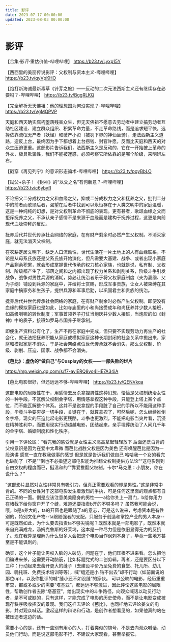 ```yaml
---
title: 影评
date: 2023-07-17 00:00:00
updated: 2023-08-03 00:00:00
---
```


# 影评

【合集·影评·重估价值-哔哩哔哩】 https://b23.tv/Lyxp15Y

【西西里的美丽传说影评：父权制与资本主义-哔哩哔哩】 https://b23.tv/qyVpKHO

【炮打新海诚最新毒草《铃芽之旅》——反动的二次元法西斯主义还有继续存在必要吗？-哔哩哔哩】 https://b23.tv/BggRLKQ

【完全解析无天佛祖：他的理想国为何没实现？-哔哩哔哩】 https://b23.tv/VgMQPVP

天庭和西天确实腐朽堕落残害众生，但无天佛祖不愿意去劳动者中建立搞劳动者互助社区建设、建立群众组织、积累革命力量，不走革命路线，而是追求短平快，选择依靠流氓无产者（妖怪）和破产小资（被罚下界的神仙坐骑），走法西斯主义道路，造反上台，最终因为手下都想着上台捞钱、封官许愿，反而比天庭和西天的对众生压迫更重。这部影片告诉我们，法西斯主义是反动的，它在一开始披上革命的外衣，极具欺骗性，我们不能被迷惑，必须考察它所依靠的是哪个阶级，来明辨左右。

【戳穿《再见列宁》的意识形态骗术-哔哩哔哩】 https://b23.tv/pgyBbLO

【弑父+杀子！《封神》的“以父之名”有何新意？-哔哩哔哩】 https://b23.tv/c6ybyfI

不论把父二分成权力之父和血缘之父，抑或二分成权力之父和抚养之父，批判二分中的前者而歌颂后者，渴望在后者中找到可以永恒存在于人类文明中的家庭温暖，这是一种纯纯的幻想，是对父权制革命不彻底的表现。更有甚者，歌颂血缘之父而拒斥抚养之父，不承认亲子感情不是来源于血缘而是建构于抚养过程，这更是向前现代血脉崇拜的反动。

抚养后代并世代传承社会网络的家庭，在有财产剩余时必然产生父权制。不消灭家庭，就无法消灭父权制。

在农耕定居文明下，缺乏人口流动性，世代生活在一片土地上的人有血缘联系，不论是从母系氏族还是父系氏族开始演化，但凡需要大基建、战争、或者出现小家庭产品剩余积累，就会形成掌握世代传承的权力核心家族，也就是说，私有制、父权制、阶级都产生了，部落之间和之内都出现了权力关系和剥削关系，阶级斗争引发战争，战争对男性兵源的消耗，势必让统治者乐于将父权家庭制度（夫为妻纲、父为子纲）铺设到兵源的家庭中，并给将士赏赐，形成军事贵族，让女人被束缚在其家庭中搞家务和生孩子，提供兵源和军事后勤，以巩固君主和贵族的统治。

抚养后代并世代传承社会网络的家庭，在有财产剩余时必然产生父权制。即便没有血缘的模拟家庭也是如此，比如寺庙里的小和尚接受成年和尚抚养并少数人接班，如高级喇嘛的转世制度；军事首领养子打仗当炮灰并少数人接班，当炮灰的如《封神》中的质子，接班如罗马帝国养子继承制。

即便生产资料公有化了，生产不再在家庭中完成，但只要不实现劳动力再生产的社会化，就无法把抚养职能从家庭或模拟家庭这种长期封闭的社会关系中搬出来，家庭和模拟家庭不消失，于是社会网络点位世代传承就不会消失，那么父权制、阶级、剥削、压迫、国家、战争都不会消失。

**《芭比》：虚伪的“做自己”与Cosplay的女权——一部失败的烂片**

https://mp.weixin.qq.com/s/f7-avlERQ8vo4lHE7A34iA

【芭比电影很好，但还远远不够-哔哩哔哩】 https://b23.tv/QENVkqa

这部电影的局限性在于，用感情去反杀拿捏男性这种幻想，恰恰是父权制统治女性的一种手段。不瓦解父权制金字塔，用情感拿捏这种手段，只能登上塔上某个点位，而不能瓦解整个体系。这并不是说拿捏的手段脏了自己的手所以不能用这种手段，毕竟斗争要穷尽一切手段，关键在于，就算拿捏了，可然后呢，怎么继续推倒金字塔。现实的压迫比起电影更残酷，斗争也更激烈，不能把电影当爽片看，沉浸在精神胜利中，而要用现实行动超越电影，团结起来，亲手埋葬统治了人间几千年的金字塔、婚姻制度和性化秩序。

引用一下评论区：“看完我的感受就是女性主义高高拿起轻轻放下 后面还洗白肯的父权意识是因为在爱中太卑微 而芭比战胜父权是因为美色 还有唤醒芭比是因为一段演讲 感觉一直在教我做事的感觉 但是就是告诉我们做自己 哈哈我一个女的看完也破防了（不是”“倒也不必指望这部电影能为推翻父权制提供方法论”“这电影刚到自由女权的程度而已，挺温和的”“靠爱推翻父权制，卡尔*马克思：小朋友，你在说什么？”

“这部影片显然对女性非常具有吸引力，但真正需要观看的却是男性。”这是非常中肯的。不同的女性对于这部电影发生着激烈的争执，可是任何这里面的观点都有自己正确的一面。倒是应该注意美美隐身的男性——a给你关上一扇门，b给你用力在堵截下给你窗户开了个缝，难道还要指责b开的不够多吗？
虽然我可能会说，哦，b是a养大的，ta的开窗也是跟随了a的意志，可是这么说来，考虑资本是有性别的，特别文化产物--ta跟随强者的支配，只服务于创造和掌控产业的男人本身--可是既然如此，为什么要去指责ta不够尖锐呢？既然本就是一部电影了，既然本就来自充满成龙，汤姆克鲁斯的好莱坞，这本是一种尽力但是依旧显得无力的反抗了。
​现在我算是理解为什么很多人会把这个电影当作讽刺本身了，毕竟一些地方甚至是不能讽刺的。

确实，这个片子能让男权入脑的人破防，问题在于，他们压根不进来看。怎么把他们骗进来杀，这需要开动脑筋，比如标题党式的二创剪辑。再者，还是要区分以下三种：行动起来去凿开更大的缝子（去建设平价乃至免费的食堂、托儿所、幼儿园、晚托班、免费技术培训等等），喊“缝还是小 钻不出去”却不行动（如前面说的那位up），以及你批评的喊“缝小还不如没缝”的家伙。
可以公映的电影，经历重重审查，都或多或少的需要“塔基亚”，都远远不够激进，因此评论这些电影的局限性，帮助创作者去除“塔基亚”，给出现实中的斗争路径，向观众喊话以动员行动者，是不可或缺的，只有这样，才能完成了电影的历史使命，而不是让电影变成被现存秩序吸收招安的景观。我们这样去评论《芭比》，也同样地去评论姜文的电影，并对观众喊话。激起这样的辩论和行动，是创作者想看见的，如果他真的站在被压迫者这边的话。

需要小心的是，还有一些别有用心的人，打着类似的旗号，不是去向观众喊话，动员他们行动，而是说这部电影不行，不建议大家观看，甚至举报它。
